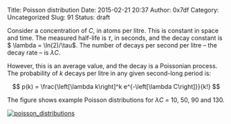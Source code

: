 Title: Poisson distribution
Date: 2015-02-21 20:37
Author: 0x7df
Category: Uncategorized
Slug: 91
Status: draft

Consider a concentration of *C*, in atoms per litre. This is constant in
space and time. The measured half-life is *τ*, in seconds, and the decay
constant is $ \lambda = \ln(2)/\\tau$. The
number of decays per second per litre – the decay rate – is *λC*.

However, this is an average value, and the decay is a Poissonian
process. The probability of *k* decays per litre in any given
second-long period is:

$$ p(k) = \frac{\left[\lambda k\right]^k e^{-\left[\lambda
C\right]}}{k!} $$

The figure shows example Poisson distributions for *λC* = 10, 50, 90 and
130.

[![poisson_distributions](https://0x7df.files.wordpress.com/2015/02/poisson_distributions.png)](https://0x7df.files.wordpress.com/2015/02/poisson_distributions.png)

